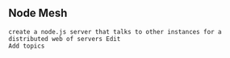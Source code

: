 ## Node Mesh
```
create a node.js server that talks to other instances for a distributed web of servers Edit
Add topics
```
